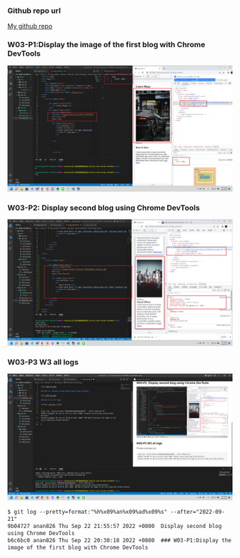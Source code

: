 ### Github repo url

[My github repo](https://github.com/anan826/1111-sweb-1N-demo-211410658.git)

### W03-P1:Display the image of the first blog with Chrome DevTools

![](./w03-p1.png)

### W03-P2: Display second blog using Chrome DevTools

![](./w03-p2.png)

### W03-P3 W3 all logs

![image.pngimage.png](./w03-p3.png)

```
$ git log --pretty=format:"%h%x09%an%x09%ad%x09%s" --after="2022-09-21"
9b04727 anan826 Thu Sep 22 21:55:57 2022 +0800  Display second blog using Chrome DevTools
b6c6bc0 anan826 Thu Sep 22 20:30:18 2022 +0800  ### W03-P1:Display the image of the first blog with Chrome DevTools
```
